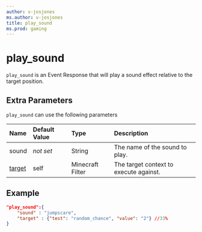 ```yaml
---
author: v-josjones
ms.author: v-josjones
title: play_sound
ms.prod: gaming
---
```


# play_sound

`play_sound` is an Event Response that will play a sound effect relative to the target position.

## Extra Parameters

`play_sound` can use the following parameters

|Name |Default Value  |Type  |Description  |
|:----------|:----------|:----------|:----------|
|sound|*not set* | String|  The name of the sound to play. |
|[target](../../../EntityReference/Examples/FilterList.md)| self| Minecraft Filter|  The target context to execute against. |

## Example

```json
"play_sound":{
    "sound" : "jumpscare",
    "target" : {"test": "random_chance", "value": "2"} //33%
}
```
